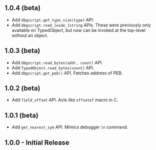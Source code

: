 1.0.4 (beta)
------------

* Add `dbgscript.get_type_size(type)` API.
* Add `dbgscript.read_[wide_]string` APIs. These were previously only available
  on TypedObject, but now can be invoked at the top-level without an object.

1.0.3 (beta)
------------

* Add `dbgscript.read_bytes(addr, count)` API.
* Add `TypedObject.read_bytes(count)` API.
* Add `dbgscript.get_peb()` API. Fetches address of PEB.

1.0.2 (beta)
------------

* Add `field_offset` API. Acts like `offsetof` macro in C.

1.0.1 (beta)
------------

* Add `get_nearest_sym` API. Mimics debugger `ln` command.

1.0.0 - Initial Release
-----------------------
